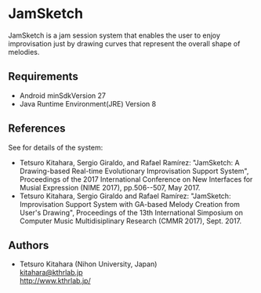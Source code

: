 # JamSketch

JamSketch is a jam session system that enables the user to enjoy improvisation just by drawing curves that represent the overall shape of melodies.

## Requirements

* Android minSdkVersion 27
* Java Runtime Environment(JRE) Version 8

## References

See for details of the system:
* Tetsuro Kitahara, Sergio Giraldo, and Rafael Ramírez: "JamSketch: A Drawing-based Real-time Evolutionary Improvisation Support System", Proceedings of the 2017 International Conference on New Interfaces for Musial Expression (NIME 2017), pp.506--507, May 2017.
* Tetsuro Kitahara, Sergio Giraldo and Rafael Ramírez: "JamSketch: Improvisation Support System with GA-based Melody Creation from User's Drawing", Proceedings of the 13th International Simposium on Computer Music Multidisiplinary Research (CMMR 2017), Sept. 2017. 

## Authors

* Tetsuro Kitahara (Nihon University, Japan)  
kitahara@kthrlab.jp  
http://www.kthrlab.jp/  
